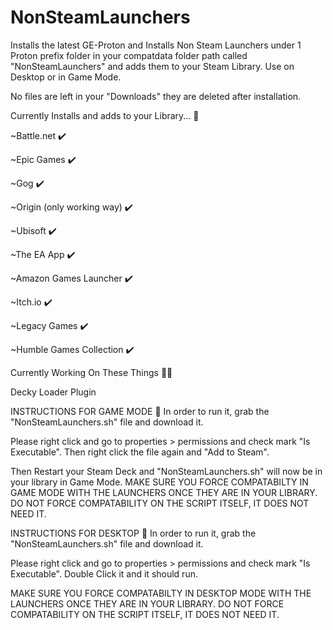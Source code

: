 # NonSteamLaunchers
Installs the latest GE-Proton and Installs Non Steam Launchers under 1 Proton prefix folder in your compatdata folder path called "NonSteamLaunchers" and adds them to your Steam Library. Use on Desktop or in Game Mode.

No files are left in your "Downloads" they are deleted after installation. 
 
Currently Installs and adds to your Library... 👀 

  ~Battle.net ✔️ 
  
  ~Epic Games ✔️ 
  
  ~Gog ✔️ 
  
  ~Origin (only working way) ✔️ 
  
  ~Ubisoft ✔️ 

  ~The EA App ✔️ 
  
  ~Amazon Games Launcher ✔️ 
  
  ~Itch.io ✔️ 

  ~Legacy Games ✔️ 
  
  ~Humble Games Collection ✔️


Currently Working On These Things 👷‍♂️

  Decky Loader Plugin
 

INSTRUCTIONS FOR GAME MODE 📝 
In order to run it, grab the "NonSteamLaunchers.sh" file and download it.

Please right click and go to properties > permissions and check mark "Is Executable". Then right click the file again and "Add to Steam".

Then Restart your Steam Deck and "NonSteamLaunchers.sh" will now be in your library in Game Mode. MAKE SURE YOU FORCE COMPATABILTY IN GAME MODE WITH THE LAUNCHERS ONCE THEY ARE IN YOUR LIBRARY. DO NOT FORCE COMPATABILITY ON THE SCRIPT ITSELF, IT DOES NOT NEED IT.



INSTRUCTIONS FOR DESKTOP 📝 
In order to run it, grab the "NonSteamLaunchers.sh" file and download it.

Please right click and go to properties > permissions and check mark "Is Executable". Double Click it and it should run.

MAKE SURE YOU FORCE COMPATABILTY IN DESKTOP MODE WITH THE LAUNCHERS ONCE THEY ARE IN YOUR LIBRARY. DO NOT FORCE COMPATABILITY ON THE SCRIPT ITSELF, IT DOES NOT NEED IT.
